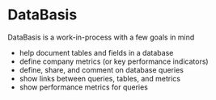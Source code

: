 # DataBasis
DataBasis is a work-in-process with a few goals in mind

- help document tables and fields in a database
- define company metrics (or key performance indicators)
- define, share, and comment on database queries
- show links between queries, tables, and metrics
- show performance metrics for queries